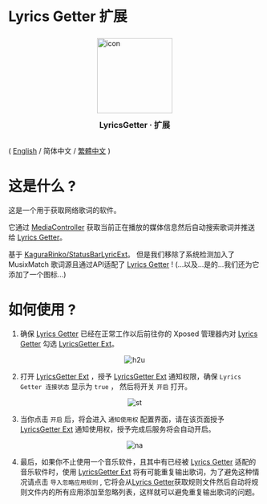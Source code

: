 # Lyrics Getter 扩展

<div style="margin-top: 25px;display: flex; flex-direction: column; align-items: center;">
    <img src="https://raw.githubusercontent.com/VictorModi/LyricsGetterExt/main/icon.svg" alt="icon" width="150">
    <p style="margin-top: 10px;font-size: 16px;font-weight: bold;">LyricsGetter · 扩展</p>
</div>

( [English](https://github.com/VictorModi/LyricsGetterExt/blob/main/README.md) / 简体中文 / [繁體中文](https://github.com/VictorModi/LyricsGetterExt/blob/main/README_zh-TW.md) )

# 这是什么 ?
这是一个用于获取网络歌词的软件。

它通过 [MediaController](https://developer.android.google.cn/reference/android/media/session/MediaController) 获取当前正在播放的媒体信息然后自动搜索歌词并推送给 [Lyrics Getter](https://github.com/xiaowine/Lyric-Getter)。

基于 [KaguraRinko/StatusBarLyricExt](https://github.com/KaguraRinko/StatusBarLyricExt)。 但是我们移除了系统检测加入了 MusixMatch 歌词源且通过API适配了 [Lyrics Getter](https://github.com/xiaowine/Lyric-Getter) ! 
(...以及...是的...我们还为它添加了一个图标...)

# 如何使用 ?
1. 确保 [Lyrics Getter](https://github.com/xiaowine/Lyric-Getter) 已经在正常工作以后前往你的 Xposed 管理器内对 [Lyrics Getter](https://github.com/xiaowine/Lyric-Getter) 勾选 [LyricsGetter Ext](https://github.com/VictorModi/LyricsGetterExt)。

<div style="display: flex; justify-content: center;">
    <img src="https://raw.githubusercontent.com/VictorModi/LyricsGetterExt/main/img/how2use.jpg" alt="h2u">
</div>

2. 打开 [LyricsGetter Ext](https://github.com/VictorModi/LyricsGetterExt) ，授予 [LyricsGetter Ext](https://github.com/VictorModi/LyricsGetterExt) 通知权限，确保 `Lyrics Getter 连接状态` 显示为 `true` ， 然后将开关 `开启` 打开。

<div style="display: flex; justify-content: center;">
    <img src="https://raw.githubusercontent.com/VictorModi/LyricsGetterExt/main/img/statusTrue.jpg" alt="st">
</div>

3. 当你点击 `开启` 后，将会进入 `通知使用权` 配置界面，请在该页面授予 [LyricsGetter Ext](https://github.com/VictorModi/LyricsGetterExt) 通知使用权，授予完成后服务将会自动开启。

<div style="display: flex; justify-content: center;">
    <img src="https://raw.githubusercontent.com/VictorModi/LyricsGetterExt/main/img/notificationAccess.jpg" alt="na">
</div>

4. 最后，如果你不止使用一个音乐软件，且其中有已经被 [Lyrics Getter](https://github.com/xiaowine/Lyric-Getter) 适配的音乐软件时，使用 [LyricsGetter Ext](https://github.com/VictorModi/LyricsGetterExt) 将有可能重复输出歌词，为了避免这种情况请点击 `导入忽略应用规则` , 它将会从[Lyrics Getter](https://github.com/xiaowine/Lyric-Getter)获取规则文件然后自动将规则文件内的所有应用添加至忽略列表，这样就可以避免重复输出歌词的问题。